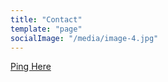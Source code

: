 ```yaml
---
title: "Contact"
template: "page"
socialImage: "/media/image-4.jpg"
---
```


<a href="mailto:rainabadal@hotmail.com">Ping Here</a>
